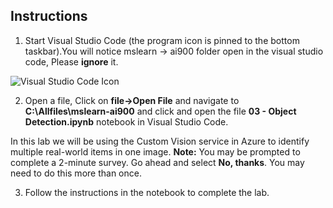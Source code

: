 ## Instructions

1.  Start Visual Studio Code (the program icon is pinned to the bottom taskbar).You will notice mslearn -> ai900 folder open in the visual studio code, Please **ignore** it.

![Visual Studio Code Icon](./images/vscode.jpg)

2.  Open a file, Click on **file->Open File** and navigate to **C:\Allfiles\mslearn-ai900** and click and open the file **03 - Object Detection.ipynb** notebook in Visual Studio Code.

In this lab we will be using the Custom Vision service in Azure to identify multiple real-world items in one image.
    **Note:** You may be prompted to complete a 2-minute survey. Go ahead and select **No, thanks**. You may need to do this more than once.

3.  Follow the instructions in the notebook to complete the lab.
